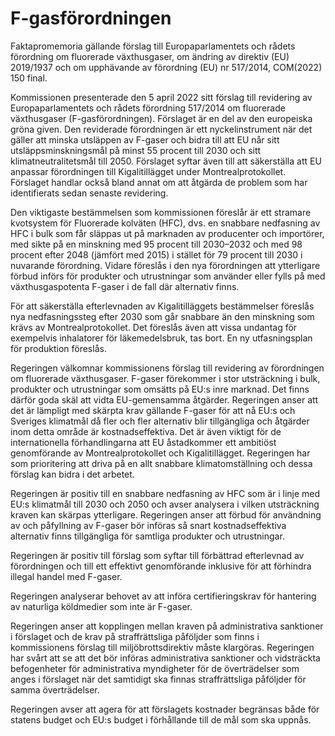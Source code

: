 # F-gasförordningen

Faktapromemoria gällande förslag till Europaparlamentets och rådets förordning om fluorerade växthusgaser, om ändring av direktiv (EU) 2019/1937 och om
upphävande av förordning (EU) nr 517/2014, COM(2022) 150 final.

Kommissionen presenterade den 5 april 2022 sitt förslag till revidering av Europaparlamentets och rådets förordning 517/2014 om fluorerade växthusgaser (F-gasförordningen). Förslaget är en del av den europeiska gröna given. Den reviderade förordningen är ett nyckelinstrument när det gäller att minska utsläppen av F-gaser och bidra till att EU når sitt utsläppsminskningsmål på minst 55 procent till 2030 och sitt klimatneutralitetsmål till 2050. Förslaget syftar även till att säkerställa att EU anpassar förordningen till Kigalitillägget under Montrealprotokollet. Förslaget handlar också bland annat om att åtgärda de problem som har identifierats sedan senaste revidering.

Den viktigaste bestämmelsen som kommissionen föreslår är ett stramare kvotsystem för Fluorerade kolväten (HFC), dvs. en snabbare nedfasning av HFC i bulk som får släppas ut på marknaden av producenter och importörer, med sikte på en minskning med 95 procent till 2030–2032 och med 98 procent efter 2048 (jämfört med 2015) i stället för 79 procent till 2030 i nuvarande förordning. Vidare föreslås i den nya förordningen att ytterligare förbud införs för produkter och utrustningar som använder eller fylls på med växthusgaspotenta F-gaser i de fall där alternativ finns.

För att säkerställa efterlevnaden av Kigalitilläggets bestämmelser föreslås nya nedfasningssteg efter 2030 som går snabbare än den minskning som krävs av Montrealprotokollet. Det föreslås även att vissa undantag för exempelvis inhalatorer för läkemedelsbruk, tas bort. En ny utfasningsplan för produktion föreslås.

Regeringen välkomnar kommissionens förslag till revidering av förordningen om fluorerade växthusgaser. F-gaser förekommer i stor utsträckning i bulk, produkter och utrustningar som omsätts på EU:s inre marknad. Det finns därför goda skäl att vidta EU-gemensamma åtgärder. Regeringen anser att det är lämpligt med skärpta krav gällande F-gaser för att nå EU:s och Sveriges klimatmål då fler och fler alternativ blir tillgängliga och åtgärder inom detta område är kostnadseffektiva. Det är även viktigt för de internationella förhandlingarna att EU åstadkommer ett ambitiöst genomförande av Montrealprotokollet och Kigalitillägget. Regeringen har som prioritering att driva på en allt snabbare klimatomställning och dessa förslag kan bidra i det arbetet.

Regeringen är positiv till en snabbare nedfasning av HFC som är i linje med EU:s klimatmål till 2030 och 2050 och avser analysera i vilken utsträckning kraven kan skärpas ytterligare. Regeringen anser att förbud för användning av och påfyllning av F-gaser bör införas så snart kostnadseffektiva alternativ finns tillgängliga för samtliga produkter och utrustningar.

Regeringen är positiv till förslag som syftar till förbättrad efterlevnad av förordningen och till ett effektivt genomförande inklusive för att förhindra illegal handel med F-gaser.

Regeringen analyserar behovet av att införa certifieringskrav för hantering av naturliga köldmedier som inte är F-gaser.

Regeringen anser att kopplingen mellan kraven på administrativa sanktioner i förslaget och de krav på straffrättsliga påföljder som finns i kommissionens förslag till miljöbrottsdirektiv måste klargöras. Regeringen har svårt att se att det bör införas administrativa sanktioner och vidsträckta befogenheter för administrativa myndigheter för de överträdelser som anges i förslaget när det samtidigt ska finnas straffrättsliga påföljder för samma överträdelser.

Regeringen avser att agera för att förslagets kostnader begränsas både för statens budget och EU:s budget i förhållande till de mål som ska uppnås.

